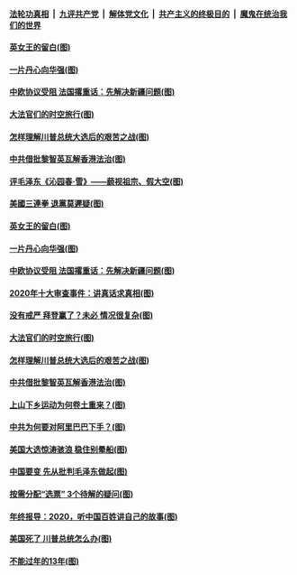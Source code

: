 ####  [法轮功真相](../../../../basic/blob/master/README.md?t=12291131) &nbsp;|&nbsp; [九评共产党](../../../../9ping.md/blob/master/README.md?t=12291131) &nbsp;|&nbsp; [解体党文化](../../../../jtdwh.md/blob/master/README.md?t=12291131)  &nbsp;|&nbsp; [共产主义的终极目的](../../../../gczydzjmd.md/blob/master/README.md?t=12291131) &nbsp;|&nbsp; [魔鬼在统治我们的世界](../../../../mgztzwmdsj.md/blob/master/README.md?t=12291131) 

#### [英女王的留白(图)](../pages/p4/957349.md?t=12291131) 

#### [一片丹心向华强(图)](../pages/p4/957347.md?t=12291131) 

#### [中欧协议受阻 法国撂重话：先解决新疆问题(图)](../pages/p4/957343.md?t=12291131) 

#### [大法官们的时空旅行(图)](../pages/p4/957282.md?t=12291131) 

#### [怎样理解川普总统大选后的艰苦之战(图)](../pages/p4/957257.md?t=12291131) 

#### [中共借批黎智英瓦解香港法治(图)](../pages/p4/957253.md?t=12291131) 

#### [评毛泽东《沁园春·雪》——藐视祖宗、假大空(图)](../pages/p4/957384.md?t=12291131) 

#### [美國三連拳 退黨莫遲疑(图)](../pages/p4/957381.md?t=12291131) 

#### [英女王的留白(图)](../pages/p4/957349.md?t=12291131) 

#### [一片丹心向华强(图)](../pages/p4/957347.md?t=12291131) 

#### [中欧协议受阻 法国撂重话：先解决新疆问题(图)](../pages/p4/957343.md?t=12291131) 

#### [2020年十大审查事件：讲真话求真相(图)](../pages/p4/957348.md?t=12291131) 


#### [没有戒严 拜登赢了？未必 情况很复杂(图)](../pages/p4/956528.md?t=12291131) 

#### [大法官们的时空旅行(图)](../pages/p4/957282.md?t=12291131) 

#### [怎样理解川普总统大选后的艰苦之战(图)](../pages/p4/957257.md?t=12291131) 

#### [中共借批黎智英瓦解香港法治(图)](../pages/p4/957253.md?t=12291131) 

#### [上山下乡运动为何卷土重来？(图)](../pages/p4/957236.md?t=12291131) 

#### [中共为何要对阿里巴巴下手？(图)](../pages/p4/957234.md?t=12291131) 

#### [美国大选惊涛骇浪 稳住别晕船(图)](../pages/p4/957233.md?t=12291131) 

#### [中国要变 先从批判毛泽东做起(图)](../pages/p4/957232.md?t=12291131) 

#### [按需分配“选票” 3个待解的疑问(图)](../pages/p4/957193.md?t=12291131) 


#### [年终报导：2020，听中国百姓讲自己的故事(图)](../pages/p4/957144.md?t=12291131) 

#### [美国死了 川普总统怎么办(图)](../pages/p4/956987.md?t=12291131) 

#### [不能过年的13年(图)](../pages/p4/957105.md?t=12291131) 

